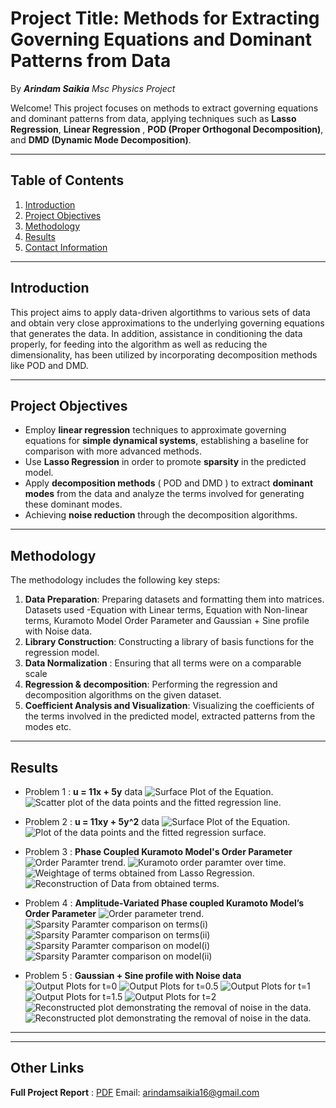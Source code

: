 # Project Title: **Methods for Extracting Governing Equations and Dominant Patterns from Data** 

By **_Arindam Saikia_**
_Msc Physics Project_

Welcome! This project focuses on methods to extract governing equations and dominant patterns from data, applying techniques such as **Lasso Regression**, **Linear Regression** ,  **POD (Proper Orthogonal Decomposition)**, and **DMD (Dynamic Mode Decomposition)**.

---

## Table of Contents

1. [Introduction](#introduction)
2. [Project Objectives](#project-objectives)
3. [Methodology](#methodology)
4. [Results](#results)
5. [Contact Information](#contact-information)

---

## Introduction

This project aims to apply data-driven algortithms to various sets of data and obtain very close approximations to the underlying governing equations that generates the data. In addition, assistance in conditioning the data properly, for feeding into the algorithm as well as reducing the dimensionality, has been utilized by incorporating decomposition methods like POD and DMD.

---

## Project Objectives

- Employ **linear regression** techniques to approximate governing equations for **simple dynamical systems**, establishing a baseline for comparison with more advanced methods.
- Use **Lasso Regression** in order to promote **sparsity** in the predicted model.
- Apply **decomposition methods** ( POD and DMD ) to extract **dominant modes** from the data and analyze the terms involved for generating these dominant modes.
- Achieving **noise reduction** through the decomposition algorithms.
  
---

## Methodology

The methodology includes the following key steps:

1. **Data Preparation**: Preparing datasets and formatting them into matrices. Datasets used -Equation with Linear terms, Equation with Non-linear terms, Kuramoto Model Order Parameter and Gaussian + Sine profile with Noise data.
2. **Library Construction**: Constructing a library of basis functions for the regression model.
3. **Data Normalization** : Ensuring that all terms were on a comparable scale
4. **Regression & decomposition**: Performing the regression and decomposition algorithms on the given dataset.
5. **Coefficient Analysis and Visualization**: Visualizing the coefficients of the terms involved in the predicted model, extracted patterns from the modes etc.

---

## Results

- Problem 1 : **u = 11x + 5y** data
![Surface Plot of the Equation.](image1.png)
![Scatter plot of the data points and the fitted regression line.](image2.png)

- Problem 2 : **u = 11xy + 5y^2** data
![Surface Plot of the Equation.](image3.png)
![Plot of the data points and the fitted regression surface.](image4.png)

- Problem 3 : **Phase Coupled Kuramoto Model's Order Parameter**
![Order Paramter trend.](image5.png)
![Kuramoto order paramter over time.](image6.png)
![Weightage of terms obtained from Lasso Regression.](image7.png)
![Reconstruction of Data from obtained terms.](image8.png)

- Problem 4 : **Amplitude-Variated Phase coupled Kuramoto Model’s Order Parameter**
![Order parameter trend.](image9.png)
![Sparsity Paramter comparison on terms(i)](image10a.png)
![Sparsity Paramter comparison on terms(ii)](image10b.png)
![Sparsity Paramter comparison on model(i)](image11a.png)
![Sparsity Paramter comparison on model(ii)](image11b.png)

- Problem 5 : **Gaussian + Sine profile with Noise data**
![Output Plots for t=0](image12.png)
![Output Plots for t=0.5](image13.png)
![Output Plots for t=1](image14.png)
![Output Plots for t=1.5](image15.png)
![Output Plots for t=2](image16.png)
![Reconstructed plot demonstrating the removal of noise in the data.](image17.png)
![Reconstructed plot demonstrating the removal of noise in the data.](image18.png)
---
---
## Other Links

**Full Project Report** : [PDF](report.pdf)
Email: arindamsaikia16@gmail.com
